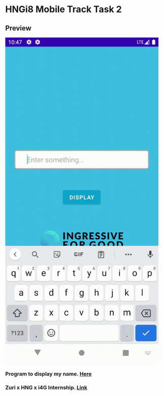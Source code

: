 # HNGi8 Mobile Track Task 2

##  Preview

![App Preview](https://github.com/demolaf/HNGi8Task2App/blob/master/Task2.gif)

###  Program to display my name. [Here](https://github.com/demolaf/HNGi8Task2App/blob/master/MyName.kt)

### Zuri x HNG x i4G Internship. [Link](https://internship.zuri.team/)
